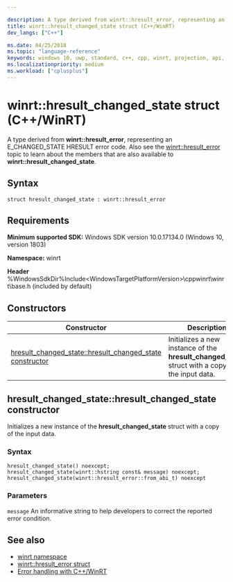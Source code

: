 ```yaml
---

description: A type derived from winrt::hresult_error, representing an E_CHANGED_STATE HRESULT error code.
title: winrt::hresult_changed_state struct (C++/WinRT)
dev_langs: ["C++"]

ms.date: 04/25/2018
ms.topic: "language-reference"
keywords: windows 10, uwp, standard, c++, cpp, winrt, projection, api, reference, hresult, error, code, E_CHANGED_STATE
ms.localizationpriority: medium
ms.workload: ["cplusplus"]
---
```


# winrt::hresult_changed_state struct (C++/WinRT)
A type derived from **winrt::hresult_error**, representing an E_CHANGED_STATE HRESULT error code. Also see the [winrt::hresult_error](hresult-error.md) topic to learn about the members that are also available to **winrt::hresult_changed_state**.

## Syntax
```cppwinrt
struct hresult_changed_state : winrt::hresult_error
```

## Requirements
**Minimum supported SDK:** Windows SDK version 10.0.17134.0 (Windows 10, version 1803)

**Namespace:** winrt

**Header** %WindowsSdkDir%Include\<WindowsTargetPlatformVersion>\cppwinrt\winrt\base.h (included by default)

## Constructors
|Constructor|Description|
|------------|-----------------|
|[hresult_changed_state::hresult_changed_state constructor](#hresult_changed_statehresult_changed_state-constructor)|Initializes a new instance of the **hresult_changed_state** struct with a copy of the input data.|

## hresult_changed_state::hresult_changed_state constructor
Initializes a new instance of the **hresult_changed_state** struct with a copy of the input data.

### Syntax
```cppwinrt
hresult_changed_state() noexcept;
hresult_changed_state(winrt::hstring const& message) noexcept;
hresult_changed_state(winrt::hresult_error::from_abi_t) noexcept
```

### Parameters
`message`
An informative string to help developers to correct the reported error condition.

## See also 
* [winrt namespace](../winrt.md)
* [winrt::hresult_error struct](hresult-error.md)
* [Error handling with C++/WinRT](/windows/uwp/cpp-and-winrt-apis/error-handling)
